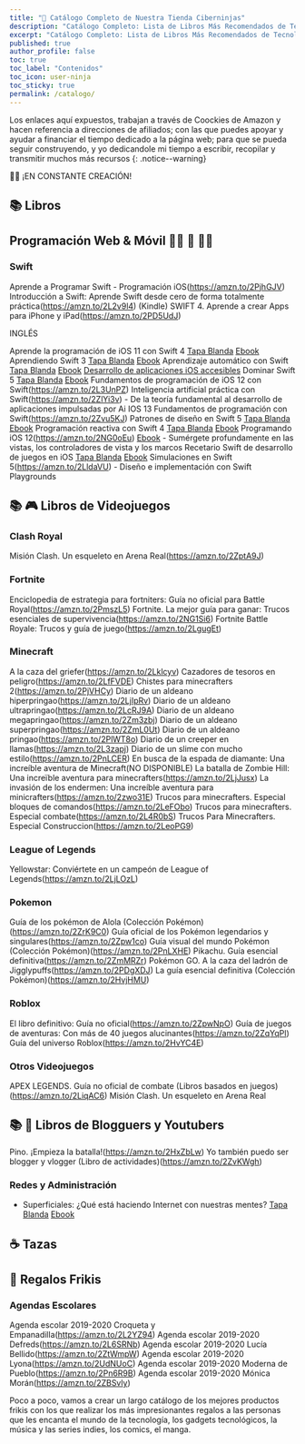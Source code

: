 ```yaml
---
title: "🛒 Catálogo Completo de Nuestra Tienda Ciberninjas"
description: "Catálogo Completo: Lista de Libros Más Recomendados de Tecnología & Mucho Más Objetos de Regalos Geeks"
excerpt: "Catálogo Completo: Lista de Libros Más Recomendados de Tecnología & Mucho Más Objetos de Regalos Geeks"
published: true
author_profile: false
toc: true
toc_label: "Contenidos"
toc_icon: user-ninja
toc_sticky: true
permalink: /catalogo/
---
```


Los enlaces aquí expuestos, trabajan a través de Coockies de Amazon y hacen referencia a direcciones de afiliados; con las que puedes apoyar y ayudar a financiar el tiempo dedicado a la página web; para que se pueda seguir construyendo, y yo dedicandole mi tiempo a escribir, recopilar y transmitir muchos más recursos
{: .notice--warning}

👷‍♀️ ¡EN CONSTANTE CREACIÓN!

## 📚 Libros

## Programación Web & Móvil 👩‍💻 📳 👨‍💻

### <i class="fab fa-apple"></i> Swift

Aprende a Programar Swift - Programación iOS(https://amzn.to/2PjhGJV)
Introducción a Swift: Aprende Swift desde cero de forma totalmente práctica(https://amzn.to/2L2v9l4) (Kindle)
SWIFT 4. Aprende a crear Apps para iPhone y iPad(https://amzn.to/2PD5UdJ)

INGLÉS

Aprende la programación de iOS 11 con Swift 4 [Tapa Blanda](https://amzn.to/2LtC06n) [Ebook](https://amzn.to/2L38bKA)
Aprendiendo Swift 3 [Tapa Blanda](https://amzn.to/348eLah) [Ebook](https://amzn.to/2PjiMFx)
Aprendizaje automático con Swift [Tapa Blanda](https://amzn.to/2ZvUqxb) [Ebook](https://amzn.to/2Px5x3Y)
[Desarrollo de aplicaciones iOS accesibles](https://amzn.to/2Px2B7s)
Dominar Swift 5 [Tapa Blanda](https://amzn.to/2L5SxOQ) [Ebook](https://amzn.to/2L2Mri7)
Fundamentos de programación de iOS 12 con Swift(https://amzn.to/2L3UnPZ)
Inteligencia artificial práctica con Swift(https://amzn.to/2ZlYi3v)
    - De la teoría fundamental al desarrollo de aplicaciones impulsadas por Ai 
IOS 13 Fundamentos de programación con Swift(https://amzn.to/2Zvu5KJ)
Patrones de diseño en Swift 5 [Tapa Blanda](https://amzn.to/2L3PGWn) [Ebook](https://amzn.to/2L6chS8)
Programación reactiva con Swift 4 [Tapa Blanda](https://amzn.to/2Pm8vbP) [Ebook](https://amzn.to/2L3rCmt)
Programando iOS 12(https://amzn.to/2NG0oEu) [Ebook](https://amzn.to/2NDxNiY)
    - Sumérgete profundamente en las vistas, los controladores de vista y los marcos
Recetario Swift de desarrollo de juegos en iOS [Tapa Blanda](https://amzn.to/2PjP7Mh) [Ebook](https://amzn.to/2HAjZSG)
Simulaciones en Swift 5(https://amzn.to/2LldaVU)
    - Diseño e implementación con Swift Playgrounds


## 📚 🎮 Libros de Videojuegos

### Clash Royal

Misión Clash. Un esqueleto en Arena Real(https://amzn.to/2ZptA9J)


### Fortnite

Enciclopedia de estrategia para fortniters: Guía no oficial para Battle Royal(https://amzn.to/2PmszL5)
Fortnite. La mejor guía para ganar: Trucos esenciales de supervivencia(https://amzn.to/2NG1Si6)
Fortnite Battle Royale: Trucos y guía de juego(https://amzn.to/2LgugEt)


### Minecraft

A la caza del griefer(https://amzn.to/2Lklcyv)
Cazadores de tesoros en peligro(https://amzn.to/2LfFVDE)
Chistes para minecrafters 2(https://amzn.to/2PjVHCy)
Diario de un aldeano hiperpringao(https://amzn.to/2LjIpRv)
Diario de un aldeano ultrapringao(https://amzn.to/2LcRJ9A)
Diario de un aldeano megapringao(https://amzn.to/2Zm3zbj)
Diario de un aldeano superpringao(https://amzn.to/2ZmL0Ut)
Diario de un aldeano pringao(https://amzn.to/2PlWT8o)
Diario de un creeper en llamas(https://amzn.to/2L3zapj)
Diario de un slime con mucho estilo(https://amzn.to/2PnLCER)
En busca de la espada de diamante: Una increíble aventura de Minecraft(NO DISPONIBLE)
La batalla de Zombie Hill: Una increïble aventura para minecrafters(https://amzn.to/2LjJusx)
La invasión de los endermen: Una increíble aventura para minicrafters(https://amzn.to/2zwo31E)
Trucos para minecrafters. Especial bloques de comandos(https://amzn.to/2LeFObo)
Trucos para minecrafters. Especial combate(https://amzn.to/2L4R0bS)
Trucos Para Minecrafters. Especial Construccion(https://amzn.to/2LeoPG9)


### League of Legends

Yellowstar: Conviértete en un campeón de League of Legends(https://amzn.to/2LjLOzL)


### Pokemon

Guía de los pokémon de Alola (Colección Pokémon)(https://amzn.to/2ZrK9C0)
Guía oficial de los Pokémon legendarios y singulares(https://amzn.to/2Zpw1co)
Guía visual del mundo Pokémon (Colección Pokémon)(https://amzn.to/2PnLXHE)
Pikachu. Guía esencial definitiva(https://amzn.to/2ZmMRZr)
Pokémon GO. A la caza del ladrón de Jigglypuffs(https://amzn.to/2PDgXDJ)
La guía esencial definitiva (Colección Pokémon)(https://amzn.to/2HvjHMU)


### Roblox

El libro definitivo: Guía no oficial(https://amzn.to/2ZpwNpO)
Guía de juegos de aventuras: Con más de 40 juegos alucinantes(https://amzn.to/2ZqYqPl)
Guía del universo Roblox(https://amzn.to/2HvYC4E)


### Otros Videojuegos
APEX LEGENDS. Guía no oficial de combate (Libros basados en juegos)(https://amzn.to/2LiqAC6)
Misión Clash. Un esqueleto en Arena Real

## 📚 🎥 Libros de Blogguers y Youtubers

Pino. ¡Empieza la batalla!(https://amzn.to/2HxZbLw)
Yo también puedo ser blogger y vlogger (Libro de actividades)(https://amzn.to/2ZvKWgh)


### Redes y Administración

- Superficiales: ¿Qué está haciendo Internet con nuestras mentes? [Tapa Blanda](https://amzn.to/2ZiH6ao) [Ebook](https://amzn.to/2KORsur)


## ☕ Tazas

## 🎁 Regalos Frikis

### Agendas Escolares

Agenda escolar 2019-2020 Croqueta y Empanadilla(https://amzn.to/2L2YZ94)
Agenda escolar 2019-2020 Defreds(https://amzn.to/2L6SRNb)
Agenda escolar 2019-2020 Lucía Bellido(https://amzn.to/2ZtWmpW)
Agenda escolar 2019-2020 Lyona(https://amzn.to/2UdNUoC)
Agenda escolar 2019-2020 Moderna de Pueblo(https://amzn.to/2Pn6R9B)
Agenda escolar 2019-2020 Mónica Morán(https://amzn.to/2ZBSvly)


Poco a poco, vamos a crear un largo catálogo de los mejores productos frikis con los que realizar los más impresionantes regalos a las personas que les encanta el mundo de la tecnología, los gadgets tecnológicos, la música y las series indies, los comics, el manga.

